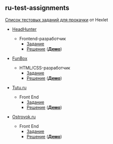 ## ru-test-assignments

[Список тестовых заданий для прокачки](https://github.com/Hexlet/ru-test-assignments) от Hexlet

* [HeadHunter](https://hh.ru/)

  * Frontend-разработчик
    * [Задание](https://github.com/hhru/frontend-test)
    * [Решение](https://github.com/Antosik/ru-test-assignments-solutions/tree/master/hhru) ([**Демо**](https://antosik.github.io/ru-test-assignments-solutions/hhru/))

* [FunBox](http://funbox.ru/)
  * HTML/CSS-разработчик
    * [Задание](https://dl.fun-box.ru/qt-htmlcss.zip)
    * [Решение](https://github.com/Antosik/ru-test-assignments-solutions/tree/master/funbox) ([**Демо**](https://antosik.github.io/ru-test-assignments-solutions/funbox/))

* [Tutu.ru](https://www.tutu.ru/)
  * Front End
    * [Задание](https://github.com/tutu-ru/frontend-javascript-test)
    * [Решение](https://github.com/Antosik/ru-test-assignments-solutions/tree/master/tutu-ru) ([**Демо**](https://antosik.github.io/ru-test-assignments-solutions/tutu-ru/))

* [Ostrovok.ru](https://ostrovok.ru/)
  * Front End
    * [Задание](https://github.com/ostrovok-team/code-challenge/tree/master/js)
    * [Решение](https://github.com/Antosik/ru-test-assignments-solutions/tree/master/ostrovok) ([**Демо**](https://antosik.github.io/ru-test-assignments-solutions/ostrovok/))
